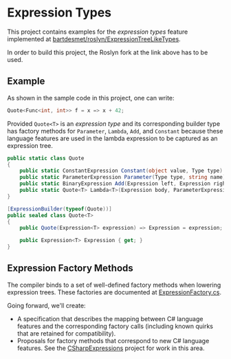 # Expression Types

This project contains examples for the *expression types* feature implemented at [bartdesmet/roslyn/ExpressionTreeLikeTypes](https://github.com/bartdesmet/roslyn/blob/ExpressionTreeLikeTypes/docs/features/expression-types.md).

In order to build this project, the Roslyn fork at the link above has to be used.

## Example

As shown in the sample code in this project, one can write:

```csharp
Quote<Func<int, int>> f = x => x + 42;
```

Provided `Quote<T>` is an *expression type* and its corresponding builder type has factory methods for `Parameter`, `Lambda`, `Add`, and `Constant` because these language features are used in the lambda expression to be captured as an expression tree.

```csharp
public static class Quote
{
    public static ConstantExpression Constant(object value, Type type) => Expression.Constant(value, type);
    public static ParameterExpression Parameter(Type type, string name) => Expression.Parameter(type, name);
    public static BinaryExpression Add(Expression left, Expression right) => Expression.Add(left, right);
    public static Quote<T> Lambda<T>(Expression body, ParameterExpression[] parameters) => new Quote<T>(Expression.Lambda<T>(body, parameters));
}

[ExpressionBuilder(typeof(Quote))]
public sealed class Quote<T>
{
    public Quote(Expression<T> expression) => Expression = expression;

    public Expression<T> Expression { get; }
}
```

## Expression Factory Methods

The compiler binds to a set of well-defined factory methods when lowering expression trees. These factories are documented at [ExpressionFactory.cs](https://github.com/bartdesmet/ExpressionFutures/blob/master/ExpressionLikeTypes/ExpressionLikeTypes/ExpressionFactory.cs).

Going forward, we'll create:

* A specification that describes the mapping between C# language features and the corresponding factory calls (including known quirks that are retained for compatibility).
* Proposals for factory methods that correspond to new C# language features. See the [CSharpExpressions](https://github.com/bartdesmet/ExpressionFutures/tree/master/CSharpExpressions) project for work in this area.